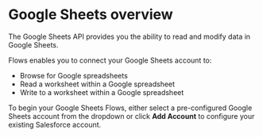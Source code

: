 # Google Sheets overview

The Google Sheets API provides you the ability to read and modify data in Google Sheets.

Flows enables you to connect your Google Sheets account to:

* Browse for Google spreadsheets
* Read a worksheet within a Google spreadsheet
* Write to a worksheet within a Google spreadsheet

To begin your Google Sheets Flows, either select a pre-configured Google Sheets account from the dropdown or click **Add Account** to configure your existing Salesforce account.

